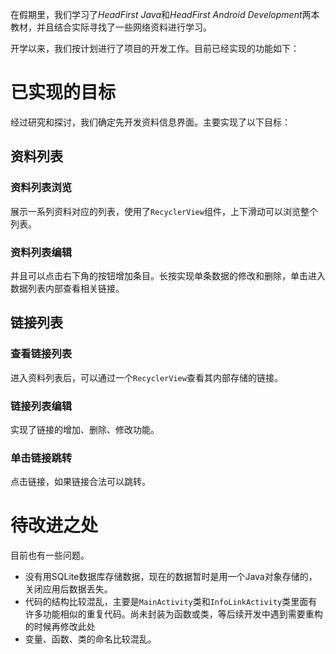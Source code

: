 
在假期里，我们学习了*HeadFirst Java*和*HeadFirst Android Development*两本教材，并且结合实际寻找了一些网络资料进行学习。

开学以来，我们按计划进行了项目的开发工作。目前已经实现的功能如下：

# 已实现的目标

经过研究和探讨，我们确定先开发资料信息界面。主要实现了以下目标：

## 资料列表

### 资料列表浏览

展示一系列资料对应的列表，使用了`RecyclerView`组件，上下滑动可以浏览整个列表。
### 资料列表编辑

并且可以点击右下角的按钮增加条目。长按实现单条数据的修改和删除，单击进入数据列表内部查看相关链接。

## 链接列表

### 查看链接列表

进入资料列表后，可以通过一个`RecyclerView`查看其内部存储的链接。

### 链接列表编辑

实现了链接的增加、删除、修改功能。

### 单击链接跳转

点击链接，如果链接合法可以跳转。

# 待改进之处

目前也有一些问题。
- 没有用SQLite数据库存储数据，现在的数据暂时是用一个Java对象存储的，关闭应用后数据丢失。
- 代码的结构比较混乱，主要是`MainActivity`类和`InfoLinkActivity`类里面有许多功能相似的重复代码。尚未封装为函数或类，等后续开发中遇到需要重构的时候再修改此处
- 变量、函数、类的命名比较混乱。
